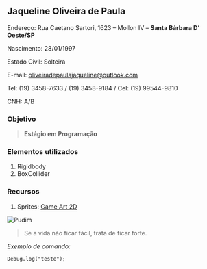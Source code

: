 ## Jaqueline Oliveira de Paula

Endereço: Rua Caetano Sartori, 1623 – Mollon IV – **Santa Bárbara D’ Oeste/SP** 

Nascimento: 28/01/1997 

Estado Civil: Solteira 

E-mail: oliveiradepaulajaqueline@outlook.com

Tel: (19) 3458-7633 / (19) 3458-9184  / Cel: (19) 99544-9810 

CNH: A/B 



### Objetivo
 
> **Estágio em Programação**

### Elementos utilizados
1. Rigidbody
2. BoxCollider

### Recursos
1. Sprites: [Game Art 2D](https://www.gameart2d.com)

![Pudim](http://pudim.com.br/pudim.jpg)

>Se a vida não ficar fácil, trata de ficar forte.

*Exemplo de comando:*
```
Debug.log("teste");
```
